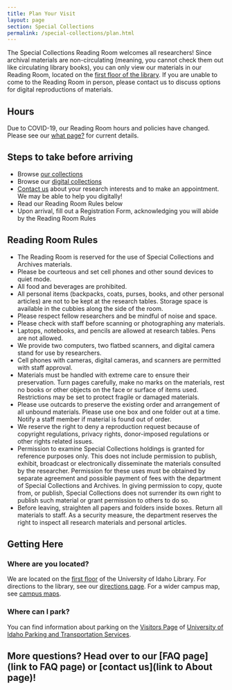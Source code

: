 ```yaml
---
title: Plan Your Visit
layout: page
section: Special Collections
permalink: /special-collections/plan.html
---
```


The Special Collections Reading Room welcomes all researchers! Since archival materials are non-circulating (meaning, you cannot check them out like circulating library books), you can only view our materials in our Reading Room, located on the [first floor of the library](https://www.lib.uidaho.edu/about/maps.html). If you are unable to come to the Reading Room in person, please contact us to discuss options for digital reproductions of materials.

## Hours

Due to COVID-19, our Reading Room hours and policies have changed. Please see our [what page?]() for current details.

## Steps to take before arriving

- Browse [our collections](https://www.lib.uidaho.edu/special-collections/searchall.html)
- Browse our [digital collections](https://www.lib.uidaho.edu/digital/)
- [Contact us](https://www.lib.uidaho.edu/special-collections/about.html) about your research interests and to make an appointment. We may be able to help you digitally!
- Read our Reading Room Rules below
- Upon arrival, fill out a Registration Form, acknowledging you will abide by the Reading Room Rules

## Reading Room Rules

- The Reading Room is reserved for the use of Special Collections and Archives materials.
- Please be courteous and set cell phones and other sound devices to quiet mode.
- All food and beverages are prohibited.
- All personal items (backpacks, coats, purses, books, and other personal articles) are not to be kept at the research tables. Storage space is available in the cubbies along the side of the room.
- Please respect fellow researchers and be mindful of noise and space.
- Please check with staff before scanning or photographing any materials.
- Laptops, notebooks, and pencils are allowed at research tables. Pens are not allowed.
- We provide two computers, two flatbed scanners, and digital camera stand for use by researchers.
- Cell phones with cameras, digital cameras, and scanners are permitted with staff approval.
- Materials must be handled with extreme care to ensure their preservation. Turn pages carefully, make no marks on the materials, rest no books or other objects on the face or surface of items used. Restrictions may be set to protect fragile or damaged materials.
- Please use outcards to preserve the existing order and arrangement of all unbound materials. Please use one box and one folder out at a time. Notify a staff member if material is found out of order.
- We reserve the right to deny a reproduction request because of copyright regulations, privacy rights, donor-imposed regulations or other rights related issues.
- Permission to examine Special Collections holdings is granted for reference purposes only. This does not include permission to publish, exhibit, broadcast or electronically disseminate the materials consulted by the researcher. Permission for these uses must be obtained by separate agreement and possible payment of fees with the department of Special Collections and Archives. In giving permission to copy, quote from, or publish, Special Collections does not surrender its own right to publish such material or grant permission to others to do so.
- Before leaving, straighten all papers and folders inside boxes. Return all materials to staff. As a security measure, the department reserves the right to inspect all research materials and personal articles.

## Getting Here

### Where are you located?

We are located on the [first floor](https://www.lib.uidaho.edu/about/maps.html) of the University of Idaho Library. For directions to the library, see our [directions page](https://www.lib.uidaho.edu/about/directions.html). For a wider campus map, see [campus maps](https://www.uidaho.edu/infrastructure/facilities/aes/campus-maps).

### Where can I park? 

You can find information about parking on the [Visitors Page](https://www.uidaho.edu/infrastructure/parking/visitors-community/visitors) of [University of Idaho Parking and Transportation Services](https://www.uidaho.edu/infrastructure/parking).

## More questions? Head over to our [FAQ page](link to FAQ page) or [contact us](link to About page)!